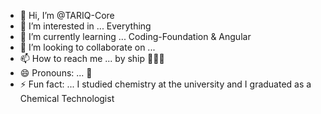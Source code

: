 - 👋 Hi, I’m @TARIQ-Core
- 👀 I’m interested in ... Everything
- 🌱 I’m currently learning ... Coding-Foundation & Angular
- 💞️ I’m looking to collaborate on ...
- 📫 How to reach me ... by ship 🚢🤣🤣
- 😄 Pronouns: ... 🤔
- ⚡ Fun fact: ... I studied chemistry at the university and I graduated as a Chemical Technologist

<!---
TARIQ-Core/TARIQ-Core is a ✨ special ✨ repository because its `README.md` (this file) appears on your GitHub profile.
You can click the Preview link to take a look at your changes.
--->
